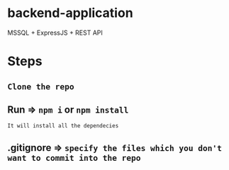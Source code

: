 # backend-application
MSSQL + ExpressJS + REST API

# Steps 
## `Clone the repo `

## Run => `npm i` or `npm install`
    It will install all the dependecies

## .gitignore => `specify the files which you don't want to commit into the repo`